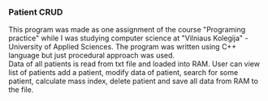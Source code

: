 
### Patient CRUD <br />

This program was made as one assignment of the course "Programing practice" while I was studying computer science
at "Vilniaus Kolegija" - University of Applied Sciences.
The program was written using C++ language but just procedural approach was used. <br />
Data of all patients is read from txt file and loaded into RAM.
User can view list of patients add a patient, modify data of patient, search for some patient, calculate
mass index, delete patient and save all data from RAM to the file.


